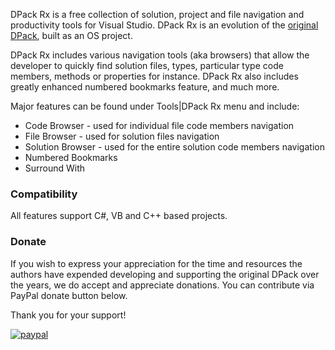 DPack Rx is a free collection of solution, project and file navigation and productivity tools for Visual Studio. DPack Rx is an evolution of the [original DPack](https://marketplace.visualstudio.com/items?itemName=SergeyM.DPack-16348), built as an OS project.

DPack Rx includes various navigation tools (aka browsers) that allow the developer to quickly find solution files, types, particular type code members, methods or properties for instance. DPack Rx also includes greatly enhanced numbered bookmarks feature, and much more.

Major features can be found under Tools|DPack Rx menu and include:
- Code Browser - used for individual file code members navigation
- File Browser - used for solution files navigation
- Solution Browser - used for the entire solution code members navigation
- Numbered Bookmarks
- Surround With

### Compatibility

All features support C#, VB and C++ based projects.

### Donate

If you wish to express your appreciation 
for the time and resources the authors have expended developing and supporting 
the original DPack over the years, we do accept and appreciate donations.
You can contribute via PayPal donate button below.

Thank you for your support!

[![paypal](https://www.paypalobjects.com/en_US/i/btn/btn_donate_SM.gif)](https://www.paypal.com/cgi-bin/webscr?cmd=_s-xclick&hosted_button_id=DXDC8CEJZRQLE&source=url)